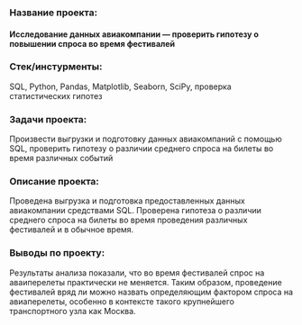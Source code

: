 ### Название проекта: 
#### Исследование данных авиакомпании — проверить гипотезу о повышении спроса во время фестивалей

### Стек/инстурменты:
SQL, Python, Pandas, Matplotlib, Seaborn, SciPy, проверка статистических гипотез

### Задачи проекта:
Произвести выгрузки и подготовку данных авиакомпаний с помощью SQL, проверить гипотезу о различии среднего спроса на билеты во время различных событий

### Описание проекта:
Проведена выгрузка и подготовка предоставленных данных авиакомпании средствами SQL. Проверена гипотеза о различии среднего спроса на билеты во время проведения
различных фестивалей и в обычное время.

### Выводы по проекту:
Результаты анализа показали, что во время фестивалей спрос на аваиперелеты практически не меняется. Таким образом, проведение фестивалей вряд ли можно назвать определяющим фактором спроса на авиаперелеты, особенно в контексте такого крупнейшего транспортного узла как Москва.
